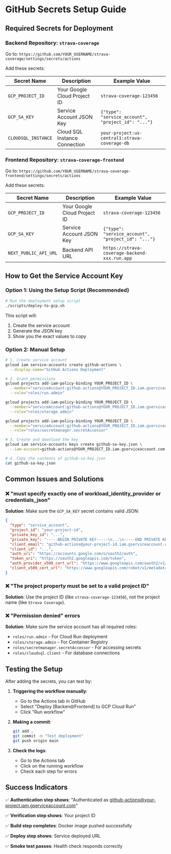 # GitHub Secrets Setup Guide

## Required Secrets for Deployment

### Backend Repository: `strava-coverage`

Go to: `https://github.com/YOUR_USERNAME/strava-coverage/settings/secrets/actions`

Add these secrets:

| Secret Name | Description | Example Value |
|-------------|-------------|---------------|
| `GCP_PROJECT_ID` | Your Google Cloud Project ID | `strava-coverage-123456` |
| `GCP_SA_KEY` | Service Account JSON Key | `{"type": "service_account", "project_id": "..."}` |
| `CLOUDSQL_INSTANCE` | Cloud SQL Instance Connection | `your-project:us-central1:strava-coverage-db` |

### Frontend Repository: `strava-coverage-frontend`

Go to: `https://github.com/YOUR_USERNAME/strava-coverage-frontend/settings/secrets/actions`

Add these secrets:

| Secret Name | Description | Example Value |
|-------------|-------------|---------------|
| `GCP_PROJECT_ID` | Your Google Cloud Project ID | `strava-coverage-123456` |
| `GCP_SA_KEY` | Service Account JSON Key | `{"type": "service_account", "project_id": "..."}` |
| `NEXT_PUBLIC_API_URL` | Backend API URL | `https://strava-coverage-backend-xxx.run.app` |

## How to Get the Service Account Key

### Option 1: Using the Setup Script (Recommended)

```bash
# Run the deployment setup script
./scripts/deploy-to-gcp.sh
```

This script will:
1. Create the service account
2. Generate the JSON key
3. Show you the exact values to copy

### Option 2: Manual Setup

```bash
# 1. Create service account
gcloud iam service-accounts create github-actions \
  --display-name="GitHub Actions Deployment"

# 2. Grant permissions
gcloud projects add-iam-policy-binding YOUR_PROJECT_ID \
  --member="serviceAccount:github-actions@YOUR_PROJECT_ID.iam.gserviceaccount.com" \
  --role="roles/run.admin"

gcloud projects add-iam-policy-binding YOUR_PROJECT_ID \
  --member="serviceAccount:github-actions@YOUR_PROJECT_ID.iam.gserviceaccount.com" \
  --role="roles/storage.admin"

gcloud projects add-iam-policy-binding YOUR_PROJECT_ID \
  --member="serviceAccount:github-actions@YOUR_PROJECT_ID.iam.gserviceaccount.com" \
  --role="roles/secretmanager.secretAccessor"

# 3. Create and download the key
gcloud iam service-accounts keys create github-sa-key.json \
  --iam-account=github-actions@YOUR_PROJECT_ID.iam.gserviceaccount.com

# 4. Copy the contents of github-sa-key.json
cat github-sa-key.json
```

## Common Issues and Solutions

### ❌ "must specify exactly one of workload_identity_provider or credentials_json"

**Solution**: Make sure the `GCP_SA_KEY` secret contains valid JSON:

```json
{
  "type": "service_account",
  "project_id": "your-project-id",
  "private_key_id": "...",
  "private_key": "-----BEGIN PRIVATE KEY-----\n...\n-----END PRIVATE KEY-----\n",
  "client_email": "github-actions@your-project-id.iam.gserviceaccount.com",
  "client_id": "...",
  "auth_uri": "https://accounts.google.com/o/oauth2/auth",
  "token_uri": "https://oauth2.googleapis.com/token",
  "auth_provider_x509_cert_url": "https://www.googleapis.com/oauth2/v1/certs",
  "client_x509_cert_url": "https://www.googleapis.com/robot/v1/metadata/x509/github-actions%40your-project-id.iam.gserviceaccount.com"
}
```

### ❌ "The project property must be set to a valid project ID"

**Solution**: Use the project ID (like `strava-coverage-123456`), not the project name (like `Strava Coverage`).

### ❌ "Permission denied" errors

**Solution**: Make sure the service account has all required roles:
- `roles/run.admin` - For Cloud Run deployment
- `roles/storage.admin` - For Container Registry
- `roles/secretmanager.secretAccessor` - For accessing secrets
- `roles/cloudsql.client` - For database connections

## Testing the Setup

After adding the secrets, you can test by:

1. **Triggering the workflow manually**:
   - Go to the Actions tab in GitHub
   - Select "Deploy [Backend/Frontend] to GCP Cloud Run"
   - Click "Run workflow"

2. **Making a commit**:
   ```bash
   git add .
   git commit -m "Test deployment"
   git push origin main
   ```

3. **Check the logs**:
   - Go to the Actions tab
   - Click on the running workflow
   - Check each step for errors

## Success Indicators

✅ **Authentication step shows**: "Authenticated as github-actions@your-project.iam.gserviceaccount.com"

✅ **Verification step shows**: Your project ID

✅ **Build step completes**: Docker image pushed successfully

✅ **Deploy step shows**: Service deployed URL

✅ **Smoke test passes**: Health check responds correctly